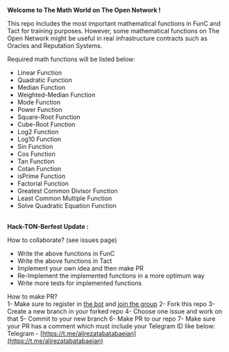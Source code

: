 **Welcome to The Math World on The Open Network !**

This repo includes the most important mathematical functions in FunC and Tact for training purposes. However, some mathematical functions on The Open Network might be useful in real infrastructure contracts such as Oracles and Reputation Systems.

Required math functions will be listed below: 
- Linear Function
- Quadratic Function
- Median Function
- Weighted-Median Function
- Mode Function
- Power Function
- Square-Root Function
- Cube-Root Function
- Log2 Function
- Log10 Function
- Sin Function
- Cos Function
- Tan Function
- Cotan Function
- isPrime Function
- Factorial Function
- Greatest Common Divisor Function
- Least Common Multiple Function
- Solve Quadratic Equation Function

\
**Hack-TON-Berfest Update :**

How to collaborate? (see issues page)
- Write the above functions in FunC
- Write the above functions in Tact
- Implement your own idea and then make PR
- Re-Implement the implemented functions in a more optimum way
- Write more tests for implemented functions

How to make PR?\
1- Make sure to register in [the bot](https://t.me/hacktonberfest_bot) and [join the group](https://t.me/hack_ton_berfest_2023)
2- Fork this repo
3- Create a new branch in your forked repo
4- Choose one issue and work on that
5- Commit to your new branch
6- Make PR to our repo
7- Make sure your PR has a comment which must include your Telegram ID like below:\
Telegram - [https://t.me/alirezatabatabaeian](https://t.me/alirezatabatabaeian)